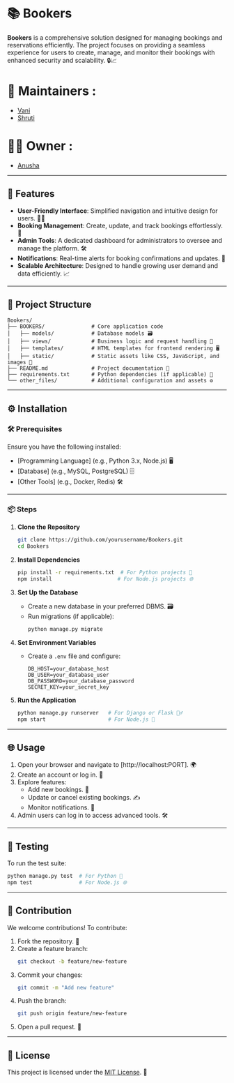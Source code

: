 
# 📚 Bookers

**Bookers** is a comprehensive solution designed for managing bookings and reservations efficiently. The project focuses on providing a seamless experience for users to create, manage, and monitor their bookings with enhanced security and scalability. 🔒📈

# 🙌 Maintainers :

- [Vani](https://github.com/vanivaranya)
- [Shruti](https://github.com/Shruti-Narang)

# 👩‍💻 Owner :

- [Anusha](https://github.com/AnushaArora)

---

## 🌟 Features

- **User-Friendly Interface**: Simplified navigation and intuitive design for users. 🧑‍💻  
- **Booking Management**: Create, update, and track bookings effortlessly. 📅  
- **Admin Tools**: A dedicated dashboard for administrators to oversee and manage the platform. 🛠️  
- **Notifications**: Real-time alerts for booking confirmations and updates. 🔔  
- **Scalable Architecture**: Designed to handle growing user demand and data efficiently. 📈

---

## 📂 Project Structure

```
Bookers/
├── BOOKERS/               # Core application code
│   ├── models/            # Database models 🗃️
│   ├── views/             # Business logic and request handling 🔄
│   ├── templates/         # HTML templates for frontend rendering 🖥️
│   ├── static/            # Static assets like CSS, JavaScript, and images 📂
├── README.md              # Project documentation 📄
├── requirements.txt       # Python dependencies (if applicable) 🧩
└── other_files/           # Additional configuration and assets ⚙️
```

---

## ⚙️ Installation

### 🛠️ Prerequisites

Ensure you have the following installed:

- [Programming Language] (e.g., Python 3.x, Node.js) 🖥️
- [Database] (e.g., MySQL, PostgreSQL) 🗄️
- [Other Tools] (e.g., Docker, Redis) 🛠️

---

### 📦 Steps

1. **Clone the Repository**  
   ```bash  
   git clone https://github.com/yourusername/Bookers.git  
   cd Bookers  
   ```

2. **Install Dependencies**  
   ```bash  
   pip install -r requirements.txt  # For Python projects 🐍  
   npm install                     # For Node.js projects 🌐  
   ```

3. **Set Up the Database**  
   - Create a new database in your preferred DBMS. 🗃️  
   - Run migrations (if applicable):  
     ```bash  
     python manage.py migrate  
     ```

4. **Set Environment Variables**  
   - Create a `.env` file and configure:  
     ```
     DB_HOST=your_database_host  
     DB_USER=your_database_user  
     DB_PASSWORD=your_database_password  
     SECRET_KEY=your_secret_key  
     ```

5. **Run the Application**  
   ```bash  
   python manage.py runserver   # For Django or Flask 🏃‍♂️  
   npm start                    # For Node.js 🚀  
   ```

---

## 🌐 Usage

1. Open your browser and navigate to [http://localhost:PORT]. 🌍  
2. Create an account or log in. 🔑  
3. Explore features:  
   - Add new bookings. 📝  
   - Update or cancel existing bookings. ✍️  
   - Monitor notifications. 🔔  
4. Admin users can log in to access advanced tools. 🛠️

---

## 🧪 Testing

To run the test suite:

```bash  
python manage.py test  # For Python 🐍  
npm test               # For Node.js 🌐  
```

---

## 🤝 Contribution

We welcome contributions! To contribute:

1. Fork the repository. 🍴  
2. Create a feature branch:  
   ```bash  
   git checkout -b feature/new-feature  
   ```
3. Commit your changes:  
   ```bash  
   git commit -m "Add new feature"  
   ```
4. Push the branch:  
   ```bash  
   git push origin feature/new-feature  
   ```
5. Open a pull request. 🚀

---

## 📜 License

This project is licensed under the [MIT License](LICENSE). 📄

